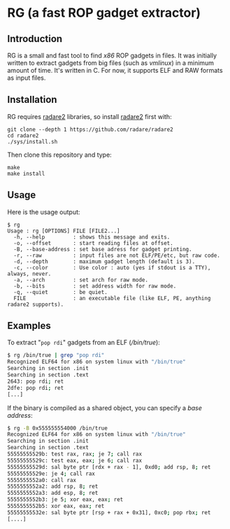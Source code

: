 # RG (a fast ROP gadget extractor)

## Introduction

RG is a small and fast tool to find *x86* ROP gadgets in files.  It was
initially written to extract gadgets from big files (such as *vmlinux*) in a
minimum amount of time.  It's written in C.  For now, it supports ELF and
RAW formats as input files.

## Installation

RG requires [radare2](https://github.com/radare/radare2) libraries, so
install [radare2](https://github.com/radare/radare2) first with:

    git clone --depth 1 https://github.com/radare/radare2
    cd radare2
    ./sys/install.sh

Then clone this repository and type:

    make
    make install

## Usage

Here is the usage output:

```
$ rg
Usage : rg [OPTIONS] FILE [FILE2...]
  -h, --help         : shows this message and exits.
  -o, --offset       : start reading files at offset.
  -B, --base-address : set base adress for gadget printing.
  -r, --raw          : input files are not ELF/PE/etc, but raw code.
  -d, --depth        : maximum gadget length (default is 3).
  -c, --color        : Use color : auto (yes if stdout is a TTY), always, never.
  -a, --arch         : set arch for raw mode.
  -b, --bits         : set address width for raw mode.
  -q, --quiet        : be quiet.
  FILE               : an executable file (like ELF, PE, anything radare2 supports).
```

## Examples

To extract "``pop rdi``" gadgets from an ELF (*/bin/true*):

```sh
$ rg /bin/true | grep "pop rdi"
Recognized ELF64 for x86 on system linux with "/bin/true"
Searching in section .init
Searching in section .text
2643: pop rdi; ret
2dfe: pop rdi; ret
[...]
```

If the binary is compiled as a shared object, you can specify a *base
address*:

```sh
$ rg -B 0x555555554000 /bin/true
Recognized ELF64 for x86 on system linux with "/bin/true"
Searching in section .init
Searching in section .text
55555555529b: test rax, rax; je 7; call rax
55555555529c: test eax, eax; je 6; call rax
55555555529d: sal byte ptr [rdx + rax - 1], 0xd0; add rsp, 8; ret
55555555529e: je 4; call rax
5555555552a0: call rax
5555555552a2: add rsp, 8; ret
5555555552a3: add esp, 8; ret
5555555552b3: je 5; xor eax, eax; ret
5555555552b5: xor eax, eax; ret
55555555532e: sal byte ptr [rsp + rax + 0x31], 0xc0; pop rbx; ret
[....]
```

